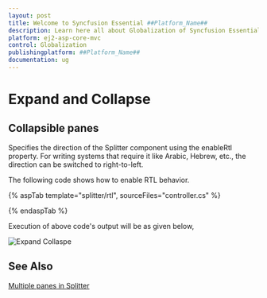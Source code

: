 ```yaml
---
layout: post
title: Welcome to Syncfusion Essential ##Platform_Name##
description: Learn here all about Globalization of Syncfusion Essential ##Platform_Name## widgets based on HTML5 and jQuery.
platform: ej2-asp-core-mvc
control: Globalization
publishingplatform: ##Platform_Name##
documentation: ug
---
```



# Expand and Collapse

## Collapsible panes

Specifies the direction of the Splitter component using the enableRtl property. For writing systems that require it like Arabic, Hebrew, etc., the direction can be switched to right-to-left.

The following code shows how to enable RTL behavior.

{% aspTab template="splitter/rtl", sourceFiles="controller.cs" %}

{% endaspTab %}

Execution of above code's output will be as given below,

![Expand Collaspe](./images/rtl.png)

## See Also

[Multiple panes in Splitter](./split-panes/)